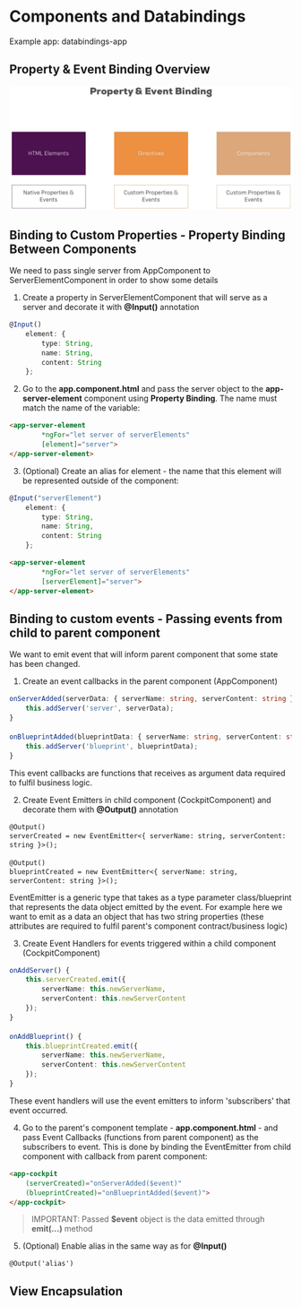 # Components and Databindings

Example app: databindings-app

## Property & Event Binding Overview

![Course Project Plannigs](./docs/property-event-binding.png)

## Binding to Custom Properties - Property Binding Between Components

We need to pass single server from AppComponent to ServerElementComponent in order to show some details

1. Create a property in ServerElementComponent that will serve as a server and decorate it with **@Input()** annotation

```typescript
@Input()
    element: {
        type: String,
        name: String,
        content: String
    };
```

2. Go to the **app.component.html** and pass the server object to the **app-server-element** component using **Property Binding**. The name must match the name of the variable:

```html
<app-server-element
        *ngFor="let server of serverElements"
        [element]="server">
</app-server-element>
```

3. (Optional) Create an alias for element - the name that this element will be represented outside of the component:

```typescript
@Input("serverElement")
    element: {
        type: String,
        name: String,
        content: String
    };
```

```html
<app-server-element
        *ngFor="let server of serverElements"
        [serverElement]="server">
</app-server-element>
```

## Binding to custom events - Passing events from child to parent component

We want to emit event that will inform parent component that some state has been changed.

1. Create an event callbacks in the parent component (AppComponent)

```typescript
onServerAdded(serverData: { serverName: string, serverContent: string }) {
    this.addServer('server', serverData);
}

onBlueprintAdded(blueprintData: { serverName: string, serverContent: string }) {
    this.addServer('blueprint', blueprintData);
}
```

This event callbacks are functions that receives as argument data required to fulfil business logic.

2. Create Event Emitters in child component (CockpitComponent) and decorate them with **@Output()** annotation

```
@Output()
serverCreated = new EventEmitter<{ serverName: string, serverContent: string }>();

@Output()
blueprintCreated = new EventEmitter<{ serverName: string, serverContent: string }>();
```

EventEmitter is a generic type that takes as a type parameter class/blueprint that represents the data object emitted by the event. For example here we want to emit as a data an object that has two string properties (these attributes are required to fulfil parent's component contract/business logic)

3. Create Event Handlers for events triggered within a child component (CockpitComponent)

```typescript
onAddServer() {
    this.serverCreated.emit({
        serverName: this.newServerName,
        serverContent: this.newServerContent
    });
}

onAddBlueprint() {
    this.blueprintCreated.emit({
        serverName: this.newServerName,
        serverContent: this.newServerContent
    });
}
```

These event handlers will use the event emitters to inform 'subscribers' that event occurred.

4. Go to the parent's component template - **app.component.html** - and pass Event Callbacks (functions from parent component) as the subscribers to event. This is done by binding the EventEmitter from child component with callback from parent component:

```html
<app-cockpit
    (serverCreated)="onServerAdded($event)"
    (blueprintCreated)="onBlueprintAdded($event)">
</app-cockpit>
```

> IMPORTANT: Passed **$event** object is the data emitted through **emit(...)** method

5. (Optional) Enable alias in the same way as for **@Input()**

```
@Output('alias')
```

## View Encapsulation

